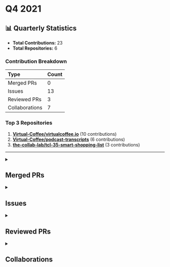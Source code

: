 # Q4 2021

## 📊 Quarterly Statistics

* **Total Contributions:** 23
* **Total Repositories:** 6

### Contribution Breakdown

| Type | Count |
| :--- | :--- |
| Merged PRs | 0 |
| Issues | 13 |
| Reviewed PRs | 3 |
| Collaborations | 7 |

### Top 3 Repositories

1. [**Virtual-Coffee/virtualcoffee.io**](https://github.com/Virtual-Coffee/virtualcoffee.io) (10 contributions)
2. [**Virtual-Coffee/podcast-transcripts**](https://github.com/Virtual-Coffee/podcast-transcripts) (6 contributions)
3. [**the-collab-lab/tcl-35-smart-shopping-list**](https://github.com/the-collab-lab/tcl-35-smart-shopping-list) (3 contributions)

---

<details>
 <summary><h2>Merged PRs</h2></summary>
No contribution in this quarter.
</details>

<details>
 <summary><h2>Issues</h2></summary>
<table style='width:100%; table-layout:fixed;'>
  <thead>
    <tr>
      <th style='width:5%;'>No.</th>
      <th style='width:25%;'>Project Name</th>
      <th style='width:35%;'>Title</th>
      <th style='width:15%;'>Created At</th>
      <th style='width:15%;'>Closed At</th>
      <th style='width:10%;'>Closing Period</th>
    </tr>
  </thead>
  <tbody>
    <tr>
      <td>1.</td>
      <td>Virtual-Coffee/podcast-transcripts</td>
      <td><a href='https://github.com/Virtual-Coffee/podcast-transcripts/issues/10'>Add guideline to transcribe the transcripts</a></td>
      <td>2021-12-28</td>
      <td>2022-05-18</td>
      <td>141 days</td>
    </tr>
    <tr>
      <td>2.</td>
      <td>Virtual-Coffee/virtualcoffee.io</td>
      <td><a href='https://github.com/Virtual-Coffee/virtualcoffee.io/issues/497'>Update Virtual Coffee's Slack Channel Guide</a></td>
      <td>2021-12-28</td>
      <td>2022-01-04</td>
      <td>7 days</td>
    </tr>
    <tr>
      <td>3.</td>
      <td>Virtual-Coffee/virtualcoffee.io</td>
      <td><a href='https://github.com/Virtual-Coffee/virtualcoffee.io/issues/491'>The link of Code of Conduct and Our Members navigate to About Virtual Coffee page </a></td>
      <td>2021-12-22</td>
      <td>2022-01-04</td>
      <td>13 days</td>
    </tr>
    <tr>
      <td>4.</td>
      <td>Virtual-Coffee/podcast-transcripts</td>
      <td><a href='https://github.com/Virtual-Coffee/podcast-transcripts/issues/8'>Improve Transcription Season 1 Episode 7</a></td>
      <td>2021-12-20</td>
      <td>2021-12-22</td>
      <td>2 days</td>
    </tr>
    <tr>
      <td>5.</td>
      <td>Virtual-Coffee/podcast-transcripts</td>
      <td><a href='https://github.com/Virtual-Coffee/podcast-transcripts/issues/6'>Improve Transcription Season 1 Episode 6</a></td>
      <td>2021-12-19</td>
      <td>2021-12-22</td>
      <td>4 days</td>
    </tr>
    <tr>
      <td>6.</td>
      <td>Virtual-Coffee/podcast-transcripts</td>
      <td><a href='https://github.com/Virtual-Coffee/podcast-transcripts/issues/4'>Improve Transcription Season 1 Episode 5</a></td>
      <td>2021-12-15</td>
      <td>2021-12-22</td>
      <td>7 days</td>
    </tr>
    <tr>
      <td>7.</td>
      <td>Virtual-Coffee/podcast-transcripts</td>
      <td><a href='https://github.com/Virtual-Coffee/podcast-transcripts/issues/3'>Improve Season 1 Episode 4</a></td>
      <td>2021-12-12</td>
      <td>2021-12-13</td>
      <td>2 days</td>
    </tr>
    <tr>
      <td>8.</td>
      <td>Virtual-Coffee/podcast-transcripts</td>
      <td><a href='https://github.com/Virtual-Coffee/podcast-transcripts/issues/2'>Improve Season 1 Episode 0</a></td>
      <td>2021-12-12</td>
      <td>2021-12-13</td>
      <td>2 days</td>
    </tr>
    <tr>
      <td>9.</td>
      <td>Virtual-Coffee/virtualcoffee.io</td>
      <td><a href='https://github.com/Virtual-Coffee/virtualcoffee.io/issues/486'>Add Dec. newsletter to site</a></td>
      <td>2021-12-08</td>
      <td>2021-12-15</td>
      <td>6 days</td>
    </tr>
    <tr>
      <td>10.</td>
      <td>Virtual-Coffee/virtualcoffee.io</td>
      <td><a href='https://github.com/Virtual-Coffee/virtualcoffee.io/issues/485'>Edit podcasts' transcriptions</a></td>
      <td>2021-12-05</td>
      <td>2022-02-04</td>
      <td>61 days</td>
    </tr>
    <tr>
      <td>11.</td>
      <td>Virtual-Coffee/members.virtualcoffee.io</td>
      <td><a href='https://github.com/Virtual-Coffee/members.virtualcoffee.io/issues/4'>No display of dates when adding date published on blogpost's page with mobile phone </a></td>
      <td>2021-11-27</td>
      <td>N/A</td>
      <td>Open</td>
    </tr>
    <tr>
      <td>12.</td>
      <td>Virtual-Coffee/virtualcoffee.io</td>
      <td><a href='https://github.com/Virtual-Coffee/virtualcoffee.io/issues/467'>Add Nov. newsletter to site </a></td>
      <td>2021-11-01</td>
      <td>2021-11-02</td>
      <td>1 days</td>
    </tr>
    <tr>
      <td>13.</td>
      <td>Virtual-Coffee/virtualcoffee.io</td>
      <td><a href='https://github.com/Virtual-Coffee/virtualcoffee.io/issues/403'>Add Oct. newsletter to site</a></td>
      <td>2021-10-04</td>
      <td>2021-10-05</td>
      <td>0 days</td>
    </tr>
  </tbody>
</table>
</details>

<details>
 <summary><h2>Reviewed PRs</h2></summary>
<table style='width:100%; table-layout:fixed;'>
  <thead>
    <tr>
      <th style='width:5%;'>No.</th>
      <th style='width:15%;'>Project Name</th>
      <th style='width:25%;'>Title</th>
      <th style='width:10%;'>Created At</th>
      <th style='width:10%;'>Reviewed At</th>
      <th style='width:10%;'>My First Review</th>
      <th style='width:10%;'>Time to First Review</th>
      <th style='width:15%;'>My First Review Period</th>
    </tr>
  </thead>
  <tbody>
    <tr>
      <td>1.</td>
      <td>the-collab-lab/tcl-35-smart-shopping-list</td>
      <td><a href='https://github.com/the-collab-lab/tcl-35-smart-shopping-list/pull/45'>Style listitem</a></td>
      <td>2021-11-27</td>
      <td>2021-11-28</td>
      <td>2021-11-28</td>
      <td>1 days</td>
      <td>1 days</td>
    </tr>
    <tr>
      <td>2.</td>
      <td>the-collab-lab/tcl-35-smart-shopping-list</td>
      <td><a href='https://github.com/the-collab-lab/tcl-35-smart-shopping-list/pull/36'>Refactor components</a></td>
      <td>2021-11-20</td>
      <td>2021-11-21</td>
      <td>2021-11-21</td>
      <td>1 days</td>
      <td>1 days</td>
    </tr>
    <tr>
      <td>3.</td>
      <td>the-collab-lab/tcl-35-smart-shopping-list</td>
      <td><a href='https://github.com/the-collab-lab/tcl-35-smart-shopping-list/pull/16'>Aa fo connect to firestore</a></td>
      <td>2021-10-07</td>
      <td>2021-10-08</td>
      <td>2021-10-08</td>
      <td>1 days</td>
      <td>1 days</td>
    </tr>
  </tbody>
</table>
</details>

<details>
 <summary><h2>Collaborations</h2></summary>
<table style='width:100%; table-layout:fixed;'>
  <thead>
    <tr>
      <th style='width:5%;'>No.</th>
      <th style='width:30%;'>Project Name</th>
      <th style='width:35%;'>Title</th>
      <th style='width:15%;'>Created At</th>
      <th style='width:15%;'>Commented At</th>
    </tr>
  </thead>
  <tbody>
    <tr>
      <td>1.</td>
      <td>Virtual-Coffee/virtualcoffee.io</td>
      <td><a href='https://github.com/Virtual-Coffee/virtualcoffee.io/issues/465'>November Monthly Challenge</a></td>
      <td>2021-10-30</td>
      <td>2021-11-01</td>
    </tr>
    <tr>
      <td>2.</td>
      <td>mgreiler/se-unlocked</td>
      <td><a href='https://github.com/mgreiler/se-unlocked/issues/118'>Improve Episode 36: Natalie Davis</a></td>
      <td>2021-10-24</td>
      <td>2021-10-30</td>
    </tr>
    <tr>
      <td>3.</td>
      <td>mgreiler/se-unlocked</td>
      <td><a href='https://github.com/mgreiler/se-unlocked/issues/108'>Improve Transcript: Episode 35 with Matt Biilmann Bootstrapping Netlify to a multi-million-dollar company</a></td>
      <td>2021-10-01</td>
      <td>2021-10-24</td>
    </tr>
    <tr>
      <td>4.</td>
      <td>Virtual-Coffee/virtualcoffee.io</td>
      <td><a href='https://github.com/Virtual-Coffee/virtualcoffee.io/issues/447'>Improve accessibility of Newsletter Subscribe form</a></td>
      <td>2021-10-20</td>
      <td>2021-10-20</td>
    </tr>
    <tr>
      <td>5.</td>
      <td>Virtual-Coffee/virtualcoffee.io</td>
      <td><a href='https://github.com/Virtual-Coffee/virtualcoffee.io/issues/432'>Improve accessibility of large images in Supporters section</a></td>
      <td>2021-10-13</td>
      <td>2021-10-14</td>
    </tr>
    <tr>
      <td>6.</td>
      <td>BekahHW/postpartum-wellness-app</td>
      <td><a href='https://github.com/BekahHW/postpartum-wellness-app/issues/56'>Add a mindfulness screen</a></td>
      <td>2021-04-21</td>
      <td>2021-10-08</td>
    </tr>
    <tr>
      <td>7.</td>
      <td>Virtual-Coffee/virtualcoffee.io</td>
      <td><a href='https://github.com/Virtual-Coffee/virtualcoffee.io/issues/399'>Add "edit on github" link to footer</a></td>
      <td>2021-10-04</td>
      <td>2021-10-05</td>
    </tr>
  </tbody>
</table>
</details>

